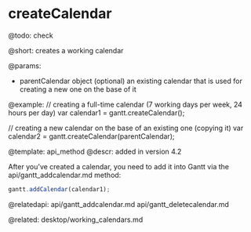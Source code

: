 createCalendar
=============


@todo:
	check 

@short:
	creates a working calendar

@params:

* parentCalendar			object			(optional) an existing calendar that is used for creating a new one on the base of it		



@example:
// creating a full-time calendar (7 working days per week, 24 hours per day)
var calendar1 = gantt.createCalendar();

// creating a new calendar on the base of an existing one (copying it)
var calendar2 = gantt.createCalendar(parentCalendar);



@template:	api_method
@descr:
added in version 4.2

After you've created a calendar, you need to add it into Gantt via the api/gantt_addcalendar.md method:

~~~js
gantt.addCalendar(calendar1);
~~~


@relatedapi:
api/gantt_addcalendar.md
api/gantt_deletecalendar.md

@related:
desktop/working_calendars.md
